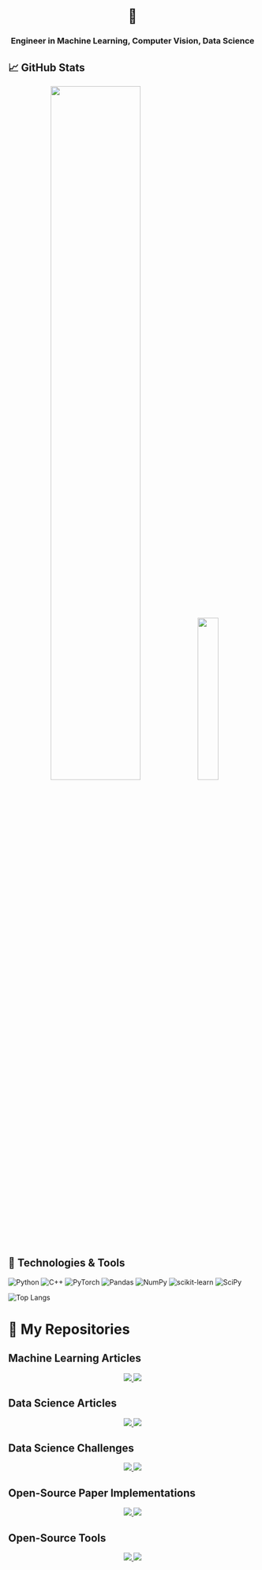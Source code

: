 <!--
**Jonas1312/Jonas1312** is a ✨ _special_ ✨ repository because its `README.md` (this file) appears on your GitHub profile.

Here are some ideas to get you started:

- 🔭 I’m currently working on ...
- 🌱 I’m currently learning ...
- 👯 I’m looking to collaborate on ...
- 🤔 I’m looking for help with ...
- 💬 Ask me about ...
- 📫 How to reach me: ...
- 😄 Pronouns: ...
- ⚡ Fun fact: ...
-->
<h1 align="center">👋</h1>
<h3 align="center">Engineer in Machine Learning, Computer Vision, Data Science</h3>

## &#x1f4c8; GitHub Stats

<p align="middle">
    <img src="http://github-profile-summary-cards.vercel.app/api/cards/profile-details?username=Jonas1312&theme=default" style="width: 60%" />
    <img src="http://github-profile-summary-cards.vercel.app/api/cards/stats?username=Jonas1312&theme=default" style="width: 29%"/>
</p>

## 🔧 Technologies & Tools

![Python](https://img.shields.io/badge/python-3670A0?style=flat&logo=python&logoColor=ffdd54) ![C++](https://img.shields.io/badge/c++-%2300599C.svg?style=flat&logo=c%2B%2B&logoColor=white) ![PyTorch](https://img.shields.io/badge/PyTorch-%23EE4C2C.svg?style=flat&logo=PyTorch&logoColor=white) ![Pandas](https://img.shields.io/badge/pandas-%23150458.svg?style=flat&logo=pandas&logoColor=white) ![NumPy](https://img.shields.io/badge/numpy-%23013243.svg?style=flat&logo=numpy&logoColor=white) ![scikit-learn](https://img.shields.io/badge/scikit--learn-%23F7931E.svg?style=flat&logo=scikit-learn&logoColor=white) ![SciPy](https://img.shields.io/badge/SciPy-%230C55A5.svg?style=flat&logo=scipy&logoColor=%white)

![Top Langs](https://github-readme-stats.vercel.app/api/top-langs/?username=Jonas1312&hide=jupyter%20notebook&layout=compact&theme=graywhite)

# 📂 My Repositories

## Machine Learning Articles

<p align="middle">
  <a href="https://github.com/Jonas1312/mse-for-binary-classification">
    <img src="https://github-readme-stats.vercel.app/api/pin/?username=Jonas1312&repo=mse-for-binary-classification&theme=graywhite" />
  </a>
  <a href="https://github.com/Jonas1312/dilation-rate-as-fibonacci-sequence">
    <img src="https://github-readme-stats.vercel.app/api/pin/?username=Jonas1312&repo=dilation-rate-as-fibonacci-sequence&theme=graywhite" />
  </a>
</p>

## Data Science Articles

<p align="middle">
  <a href="https://github.com/Jonas1312/cities-with-nice-weather">
    <img src="https://github-readme-stats.vercel.app/api/pin/?username=Jonas1312&repo=cities-with-nice-weather&theme=graywhite" />
  </a>
  <a href="https://github.com/Jonas1312/swimming-pool-detection">
    <img src="https://github-readme-stats.vercel.app/api/pin/?username=Jonas1312&repo=swimming-pool-detection&theme=graywhite" />
  </a>
</p>

## Data Science Challenges

<p align="middle">
  <a href="https://github.com/Jonas1312/ChallengeMKea">
    <img src="https://github-readme-stats.vercel.app/api/pin/?username=Jonas1312&repo=ChallengeMKea&theme=graywhite" />
  </a>
  <a href="https://github.com/Jonas1312/ChallengeHC18">
    <img src="https://github-readme-stats.vercel.app/api/pin/?username=Jonas1312&repo=ChallengeHC18&theme=graywhite" />
  </a>
</p>

## Open-Source Paper Implementations

<p align="middle">
  <a href="https://github.com/Jonas1312/PFA-ScanNet">
    <img src="https://github-readme-stats.vercel.app/api/pin/?username=Jonas1312&repo=PFA-ScanNet&theme=graywhite" />
  </a>
  <a href="https://github.com/Jonas1312/scattering-networks">
    <img src="https://github-readme-stats.vercel.app/api/pin/?username=Jonas1312&repo=scattering-networks&theme=graywhite" />
  </a>
</p>

## Open-Source Tools

<p align="middle">
  <a href="https://github.com/Jonas1312/pytorch-segmentation-dataset">
    <img src="https://github-readme-stats.vercel.app/api/pin/?username=Jonas1312&repo=pytorch-segmentation-dataset&theme=graywhite" />
  </a>
  <a href="https://github.com/Jonas1312/migrate-arxiv-sanity">
    <img src="https://github-readme-stats.vercel.app/api/pin/?username=Jonas1312&repo=migrate-arxiv-sanity&theme=graywhite" />
  </a>
</p>
